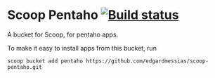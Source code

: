 # Scoop Pentaho [![Build status](https://img.shields.io/appveyor/ci/edgardmessias/scoop-pentaho/master.svg?style=popout&logo=appveyor&label=AppVeyor)](https://ci.appveyor.com/project/edgardmessias/scoop-pentaho/branch/master)

A bucket for Scoop, for pentaho apps.

To make it easy to install apps from this bucket, run

```
scoop bucket add pentaho https://github.com/edgardmessias/scoop-pentaho.git
```
